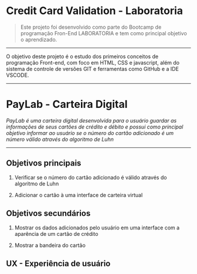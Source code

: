 # Credit Card Validation - Laboratoria

> Este projeto foi desenvolvido como parte do Bootcamp de programação Fron-End LABORATORIA e tem como principal objetivo o aprendizado.
---

O objetivo deste projeto é o estudo dos primeiros conceitos de programação Front-end, com foco em HTML, CSS e javascript, além do sistema de controle de versões GIT e ferramentas como GitHub e a IDE VSCODE.

---

# PayLab - Carteira Digital

*PayLab é uma carteira digital desenvolvida para o usuário guardar as informações de seus cartões de crédito e débito e possui como principal objetivo informar ao usuário se o número do cartão adicionado é um número válido através do algoritmo de Luhn*

---

## Objetivos principais

1. Verificar se o número do cartão adicionado é válido através do algoritmo de Luhn

2. Adicionar o cartão à uma interface de carteira virtual

## Objetivos secundários

1. Mostrar os dados adicionados pelo usuário em uma interface com a aparência de um cartão de crédito

2. Mostrar a bandeira do cartão


## UX - Experiência de usuário







